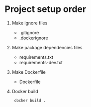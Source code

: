 # Project setup order

1. Make ignore files
   * .gitignore
   * .dockerignore

2. Make package dependencies files
   * requirements.txt
   * requirements-dev.txt

3. Make Dockerfile
   * Dockerfile

4. Docker build
   ```shell
    docker build .
   ```


    
